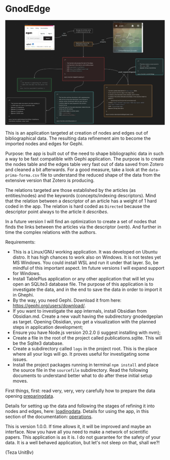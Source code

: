 # GnodEdge

![](intro.png)

This is an application targeted at creation of nodes and edges out of bibliographical data. The resulting data refinement aim to become the imported nodes and edges for Gephi.

Purpose: the app is built out of the need to shape bibliographic data in such a way to be fast compatible with Gephi application. The purpose is to create the nodes table and the edges table very fast out of data saved from Zotero and cleaned a bit afterwards. For a good measure, take a look at the `data-prima-forma.csv` file to understand the reduced shape of the data from the extensive version that Zotero is producing.

The relations targeted are those established by the articles (as entities/nodes) and the keywords (concepts/indexing descriptors). Mind that the relation between a descriptor of an article has a weight of 1 hard coded in the app. The relation is hard coded as `Directed` because the descriptor point always to the article it *describes*.

In a future version I will find an optimization to create a set of nodes that finds the links between the articles via the descriptor (*verb*). And further in time the complex relations with the authors.

Requirements:

- This is a Linux/GNU working application. It was developed on Ubuntu distro. It has high chances to work also on Windows. It is not testes yet MS Windows. You could install WSL and run it under that layer. So, be mindful of this important aspect. Im future versions I will expand support for Windows.
- Install TablePlus application or any other application that will let you open an SQLite3 database file. The purpose of this application is to investigate the data, and in the end to save the data in order to import it in Ghephi.
- By the way, you need Gephi. Download it from here: https://gephi.org/users/download/.
- If you want to investigate the app internals, install Obsidian from Obsidian.md. Create a new vault having the subdirectory gnodedgeplan as target. Opening Obsidian, you get a visualization with the planned steps in application development;
- Ensure you have Node.js version 20.2.0 (i suggest installing with nvm);
- Create a file in the root of the project called publications.sqlite. This will be the Sqlite3 database.
- Create a subdirectory called `logs` in the project root. This is the place where all your logs will go. It proves useful for investigating some issues.
- Install the project packages running in terminal `npm install` and place the source file in the `sourcefile` subdirectory. Read the following documents to understand better what to do after these initial setup moves.

First things, first: read very, very, very carefully how to prepare the data opening [preparingdata](DOCS/preparingdata.md).

Details for setting up the data and following the stages of refining it into nodes and edges, here: [loadingdata](DOCS/lodingdata.md).
Details for using the app, in this section of the documentation: [operations](DOCS/operations.md).

This is version 1.0.0. If time allows it, it will be improved and maybe an interface. Now you have all you need to make a network of scientific papers. This application is as it is. I do not guarantee for the safety of your data. It is a well behaved application, but let's not sleep on that, shall we?!

(Teza UnitBv)